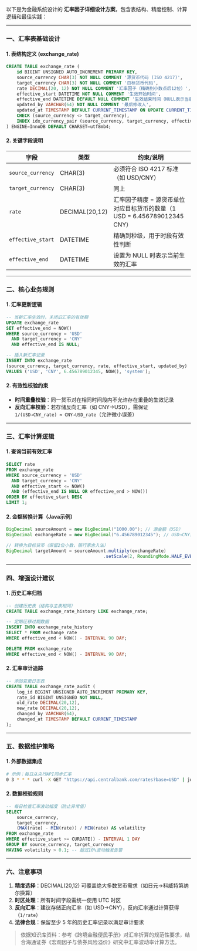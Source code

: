 以下是为金融系统设计的 **汇率因子详细设计方案**，包含表结构、精度控制、计算逻辑和最佳实践：

---

### 一、汇率表基础设计
#### 1. 表结构定义 (exchange_rate)
```sql
CREATE TABLE exchange_rate (
    id BIGINT UNSIGNED AUTO_INCREMENT PRIMARY KEY,
    source_currency CHAR(3) NOT NULL COMMENT '源货币代码 (ISO 4217)',
    target_currency CHAR(3) NOT NULL COMMENT '目标货币代码',
    rate DECIMAL(20, 12) NOT NULL COMMENT '汇率因子（精确到小数点后12位）',
    effective_start DATETIME NOT NULL COMMENT '生效开始时间',
    effective_end DATETIME DEFAULT NULL COMMENT '生效结束时间（NULL表示当前有效）',
    updated_by VARCHAR(64) NOT NULL COMMENT '最后修改人',
    updated_at TIMESTAMP DEFAULT CURRENT_TIMESTAMP ON UPDATE CURRENT_TIMESTAMP,
    CHECK (source_currency <> target_currency),
    INDEX idx_currency_pair (source_currency, target_currency, effective_start)
) ENGINE=InnoDB DEFAULT CHARSET=utf8mb4;
```

#### 2. 关键字段说明
| 字段               | 类型              | 约束/说明                                                                 |
|--------------------|-------------------|--------------------------------------------------------------------------|
| `source_currency`  | CHAR(3)           | 必须符合 ISO 4217 标准（如 USD/CNY）                                      |
| `target_currency`  | CHAR(3)           | 同上                                                                     |
| `rate`             | DECIMAL(20,12)    | 汇率因子精度 = 源货币单位对应目标货币的数量（1 USD = 6.456789012345 CNY） |
| `effective_start`  | DATETIME          | 精确到秒级，用于时段有效性判断                                            |
| `effective_end`    | DATETIME          | 设置为 NULL 时表示当前生效的汇率                                          |

---

### 二、核心业务规则
#### 1. 汇率更新逻辑
```sql
-- 当新汇率生效时，关闭旧汇率的有效期
UPDATE exchange_rate 
SET effective_end = NOW()
WHERE source_currency = 'USD' 
  AND target_currency = 'CNY' 
  AND effective_end IS NULL;

-- 插入新汇率记录
INSERT INTO exchange_rate 
(source_currency, target_currency, rate, effective_start, updated_by)
VALUES ('USD', 'CNY', 6.456789012345, NOW(), 'system');
```

#### 2. 有效性校验约束
- **时间重叠校验**：同一货币对在相同时间段内不允许存在重叠的生效记录
- **反向汇率校验**：若存储反向汇率（如 CNY→USD），需保证 `1/(USD→CNY_rate) ≈ CNY→USD_rate`（允许微小误差）

---

### 三、汇率计算逻辑
#### 1. 查询当前有效汇率
```sql
SELECT rate 
FROM exchange_rate
WHERE source_currency = 'USD' 
  AND target_currency = 'CNY'
  AND effective_start <= NOW()
  AND (effective_end IS NULL OR effective_end > NOW())
ORDER BY effective_start DESC
LIMIT 1;
```

#### 2. 金额转换计算（Java示例）
```java
BigDecimal sourceAmount = new BigDecimal("1000.00"); // 源金额（USD）
BigDecimal exchangeRate = new BigDecimal("6.456789012345"); // USD→CNY汇率

// 转换为目标货币（保留2位小数，银行家舍入法）
BigDecimal targetAmount = sourceAmount.multiply(exchangeRate)
                                     .setScale(2, RoundingMode.HALF_EVEN);
```

---

### 四、增强设计建议
#### 1. 历史汇率归档
```sql
-- 创建历史表（结构与主表相同）
CREATE TABLE exchange_rate_history LIKE exchange_rate;

-- 定期迁移过期数据
INSERT INTO exchange_rate_history 
SELECT * FROM exchange_rate 
WHERE effective_end < NOW() - INTERVAL 90 DAY;

DELETE FROM exchange_rate 
WHERE effective_end < NOW() - INTERVAL 90 DAY;
```

#### 2. 汇率审计追踪
```sql
-- 添加变更日志表
CREATE TABLE exchange_rate_audit (
    log_id BIGINT UNSIGNED AUTO_INCREMENT PRIMARY KEY,
    rate_id BIGINT UNSIGNED NOT NULL,
    old_rate DECIMAL(20,12),
    new_rate DECIMAL(20,12),
    changed_by VARCHAR(64),
    changed_at TIMESTAMP DEFAULT CURRENT_TIMESTAMP
);
```

---

### 五、数据维护策略
#### 1. 外部数据集成
```bash
# 示例：每日从央行API同步汇率
0 3 * * * curl -X GET "https://api.centralbank.com/rates?base=USD" | jq '.rates.CNY' > update_rate.sql
```

#### 2. 数据校验规则
```sql
-- 每日检查汇率波动幅度（防止异常值）
SELECT 
    source_currency, 
    target_currency,
    (MAX(rate) - MIN(rate)) / MIN(rate) AS volatility
FROM exchange_rate
WHERE effective_start >= CURDATE() - INTERVAL 1 DAY
GROUP BY source_currency, target_currency
HAVING volatility > 0.1; -- 超过10%波动触发告警
```

---

### 六、注意事项
1. **精度选择**：DECIMAL(20,12) 可覆盖绝大多数货币需求（如日元→科威特第纳尔换算）
2. **时区处理**：所有时间字段需统一使用 UTC 时区
3. **反向汇率**：建议存储正向汇率（如 USD→CNY），反向汇率通过计算获得（`1/rate`）
4. **法律合规**：保留至少 5 年的历史汇率记录以满足审计要求

> 依据知识库资料：参考《跨境金融便民手册》对汇率折算的规范性要求，结合海通证券《宏观因子与债券风险溢价》研究中汇率波动率计算方法。